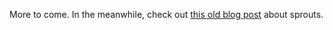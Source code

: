 
More to come.  In the meanwhile, check out [this old blog post](https://rainbowhousedreams.com/current%20reading/gardens/book-year-round-indoor-salad-gardening-by-peter-burke/) about sprouts. 
